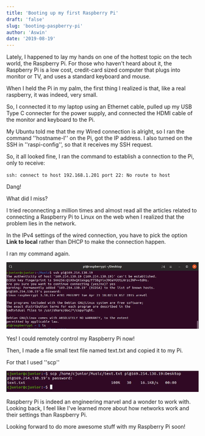 ```yaml
---
title: 'Booting up my first Raspberry Pi'
draft: 'false'
slug: 'booting-paspberry-pi'
author: 'Aswin'
date: '2019-08-19'
---
```


Lately, I happened to lay my hands on one of the hottest topic on the tech world, the Raspberry Pi. For those who haven't heard about it, the Raspberry Pi is a low cost, credit-card sized computer that plugs into monitor or TV, and uses a standard keyboard and mouse.

When I held the Pi in my palm, the first thing I realized is that, like a real raspberry, it was indeed, very small.

So, I connected it to my laptop using an Ethernet cable, pulled up my USB Type C connecter for the power supply, and connected the HDMI cable of the monitor and keyboard to the Pi.

My Ubuntu told me that the my Wired connection is alright, so I ran the command ''hostname-I'' on the Pi, got the IP address. I also turned on the SSH in ''raspi-config'', so that it receives my SSH request.


So, it all looked fine, I ran the command to establish a connection to the Pi, only to receive:

`ssh: connect to host 192.168.1.201 port 22: No route to host`

Dang!

What did I miss?

I tried reconnecting a million times and almost read all the articles related to connecting a Raspberry Pi to Linux on the web when I realized that the problem lies in the network.

In the IPv4 settings of the wired connection, you have to pick the option **Link to local** rather than DHCP to make the connection happen.

I ran my command again.

![Connecting to my Pi](/images/raspberry/1.jpg)

Yes!
I could remotely control my Raspberry Pi now!


Then, I made a file small text file named text.txt and copied it to my Pi.

For that I used ''scp''
 
![Transferring to my Pi](/images/raspberry/2.jpg)

Raspberry Pi is indeed an engineering marvel and a wonder to work with. Looking back, I feel like I've learned more about how networks work and their settings than Raspberry Pi.

Looking forward to do more awesome stuff with my Raspberry Pi soon!


